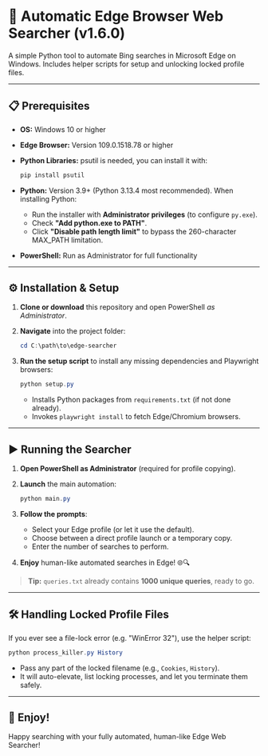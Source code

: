 # 🚀 Automatic Edge Browser Web Searcher (v1.6.0)

A simple Python tool to automate Bing searches in Microsoft Edge on Windows. Includes helper scripts for setup and unlocking locked profile files.

---

## 📋 Prerequisites

* **OS:** Windows 10 or higher
* **Edge Browser:** Version 109.0.1518.78 or higher
* **Python Libraries:** psutil is needed, you can install it with:

  ```bash
  pip install psutil
  ```
* **Python:** Version 3.9+ (Python 3.13.4 most recommended). When installing Python:

  * Run the installer with **Administrator privileges** (to configure `py.exe`).
  * Check **"Add python.exe to PATH"**.
  * Click **"Disable path length limit"** to bypass the 260-character MAX\_PATH limitation.
* **PowerShell:** Run as Administrator for full functionality

---

## ⚙️ Installation & Setup

1. **Clone or download** this repository and open PowerShell *as Administrator*.
2. **Navigate** into the project folder:

   ```powershell
   cd C:\path\to\edge-searcher
   ```
3. **Run the setup script** to install any missing dependencies and Playwright browsers:

   ```powershell
   python setup.py
   ```

   * Installs Python packages from `requirements.txt` (if not done already).
   * Invokes `playwright install` to fetch Edge/Chromium browsers.

---

## ▶️ Running the Searcher

1. **Open PowerShell as Administrator** (required for profile copying).
2. **Launch** the main automation:

   ```powershell
   python main.py
   ```
3. **Follow the prompts**:

   * Select your Edge profile (or let it use the default).
   * Choose between a direct profile launch or a temporary copy.
   * Enter the number of searches to perform.
4. **Enjoy** human-like automated searches in Edge! 🌐🔍

> **Tip:** `queries.txt` already contains **1000 unique queries**, ready to go.

---

## 🛠️ Handling Locked Profile Files

If you ever see a file-lock error (e.g. "WinError 32"), use the helper script:

```powershell
python process_killer.py History
```

* Pass any part of the locked filename (e.g., `Cookies`, `History`).
* It will auto-elevate, list locking processes, and let you terminate them safely.

---

## 🎉 Enjoy!

Happy searching with your fully automated, human-like Edge Web Searcher!